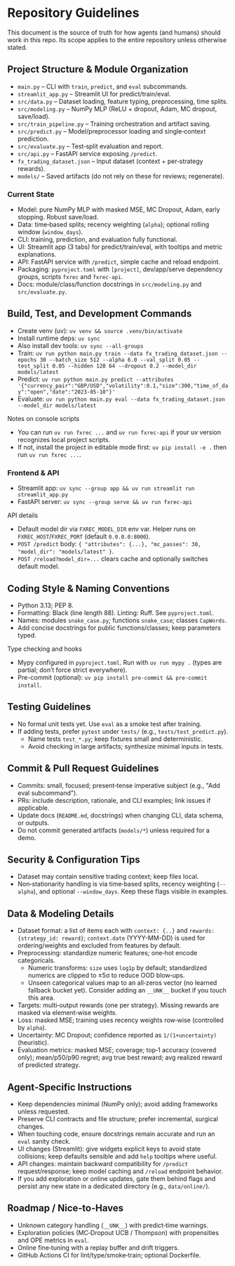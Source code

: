 # Repository Guidelines

This document is the source of truth for how agents (and humans) should work in this repo. Its scope applies to the entire repository unless otherwise stated.

## Project Structure & Module Organization
- `main.py` – CLI with `train`, `predict`, and `eval` subcommands.
- `streamlit_app.py` – Streamlit UI for predict/train/eval.
- `src/data.py` – Dataset loading, feature typing, preprocessing, time splits.
- `src/modeling.py` – NumPy MLP (ReLU + dropout, Adam, MC dropout, save/load).
- `src/train_pipeline.py` – Training orchestration and artifact saving.
- `src/predict.py` – Model/preprocessor loading and single‑context prediction.
- `src/evaluate.py` – Test‑split evaluation and report.
- `src/api.py` – FastAPI service exposing `/predict`.
- `fx_trading_dataset.json` – Input dataset (context + per‑strategy rewards).
- `models/` – Saved artifacts (do not rely on these for reviews; regenerate).

### Current State
- Model: pure NumPy MLP with masked MSE, MC Dropout, Adam, early stopping. Robust save/load.
- Data: time‑based splits; recency weighting (`alpha`); optional rolling window (`window_days`).
- CLI: training, prediction, and evaluation fully functional.
- UI: Streamlit app (3 tabs) for predict/train/eval, with tooltips and metric explanations.
- API: FastAPI service with `/predict`, simple cache and reload endpoint.
- Packaging: `pyproject.toml` with `[project]`, dev/app/serve dependency groups, scripts `fxrec` and `fxrec-api`.
- Docs: module/class/function docstrings in `src/modeling.py` and `src/evaluate.py`.

## Build, Test, and Development Commands
- Create venv (uv): `uv venv && source .venv/bin/activate`
- Install runtime deps: `uv sync`
- Also install dev tools: `uv sync --all-groups`
- Train: `uv run python main.py train --data fx_trading_dataset.json --epochs 30 --batch_size 512 --alpha 6.0 --val_split 0.05 --test_split 0.05 --hidden 128 64 --dropout 0.2 --model_dir models/latest`
- Predict: `uv run python main.py predict --attributes '{"currency_pair":"GBP/USD","volatility":0.1,"size":300,"time_of_day":"open","date":"2023-05-10"}'`
- Evaluate: `uv run python main.py eval --data fx_trading_dataset.json --model_dir models/latest`

Notes on console scripts
- You can run `uv run fxrec ...` and `uv run fxrec-api` if your uv version recognizes local project scripts.
- If not, install the project in editable mode first: `uv pip install -e .` then run `uv run fxrec ...`.

### Frontend & API
- Streamlit app: `uv sync --group app && uv run streamlit run streamlit_app.py`
- FastAPI server: `uv sync --group serve && uv run fxrec-api`

API details
- Default model dir via `FXREC_MODEL_DIR` env var. Helper runs on `FXREC_HOST`/`FXREC_PORT` (default `0.0.0.0:8000`).
- `POST /predict` body: `{ "attributes": {...}, "mc_passes": 30, "model_dir": "models/latest" }`.
- `POST /reload?model_dir=...` clears cache and optionally switches default model.

## Coding Style & Naming Conventions
- Python 3.13; PEP 8.
- Formatting: Black (line length 88). Linting: Ruff. See `pyproject.toml`.
- Names: modules `snake_case.py`; functions `snake_case`; classes `CapWords`.
- Add concise docstrings for public functions/classes; keep parameters typed.

Type checking and hooks
- Mypy configured in `pyproject.toml`. Run with `uv run mypy .` (types are partial; don’t force strict everywhere).
- Pre-commit (optional): `uv pip install pre-commit && pre-commit install`.

## Testing Guidelines
- No formal unit tests yet. Use `eval` as a smoke test after training.
- If adding tests, prefer `pytest` under `tests/` (e.g., `tests/test_predict.py`).
  - Name tests `test_*.py`; keep fixtures small and deterministic.
  - Avoid checking in large artifacts; synthesize minimal inputs in tests.

## Commit & Pull Request Guidelines
- Commits: small, focused; present‑tense imperative subject (e.g., "Add eval subcommand").
- PRs: include description, rationale, and CLI examples; link issues if applicable.
- Update docs (`README.md`, docstrings) when changing CLI, data schema, or outputs.
- Do not commit generated artifacts (`models/*`) unless required for a demo.

## Security & Configuration Tips
- Dataset may contain sensitive trading context; keep files local.
- Non‑stationarity handling is via time‑based splits, recency weighting (`--alpha`), and optional `--window_days`. Keep these flags visible in examples.

## Data & Modeling Details
- Dataset format: a list of items each with `context: {..}` and `rewards: {strategy_id: reward}`; `context.date` (YYYY-MM-DD) is used for ordering/weights and excluded from features by default.
- Preprocessing: standardize numeric features; one‑hot encode categoricals.
  - Numeric transforms: `size` uses `log1p` by default; standardized numerics are clipped to ±5σ to reduce OOD blow‑ups.
  - Unseen categorical values map to an all‑zeros vector (no learned fallback bucket yet). Consider adding an `__UNK__` bucket if you touch this area.
- Targets: multi‑output rewards (one per strategy). Missing rewards are masked via element‑wise weights.
- Loss: masked MSE; training uses recency weights row‑wise (controlled by `alpha`).
- Uncertainty: MC Dropout; confidence reported as `1/(1+uncertainty)` (heuristic).
- Evaluation metrics: masked MSE; coverage; top‑1 accuracy (covered only); mean/p50/p90 regret; avg true best reward; avg realized reward of predicted strategy.

## Agent‑Specific Instructions
- Keep dependencies minimal (NumPy only); avoid adding frameworks unless requested.
- Preserve CLI contracts and file structure; prefer incremental, surgical changes.
- When touching code, ensure docstrings remain accurate and run an `eval` sanity check.
- UI changes (Streamlit): give widgets explicit keys to avoid state collisions; keep defaults sensible and add `help` tooltips where useful.
- API changes: maintain backward compatibility for `/predict` request/response; keep model caching and `/reload` endpoint behavior.
- If you add exploration or online updates, gate them behind flags and persist any new state in a dedicated directory (e.g., `data/online/`).

## Roadmap / Nice‑to‑Haves
- Unknown category handling (`__UNK__`) with predict‑time warnings.
- Exploration policies (MC‑Dropout UCB / Thompson) with propensities and OPE metrics in `eval`.
- Online fine‑tuning with a replay buffer and drift triggers.
- GitHub Actions CI for lint/type/smoke‑train; optional Dockerfile.
